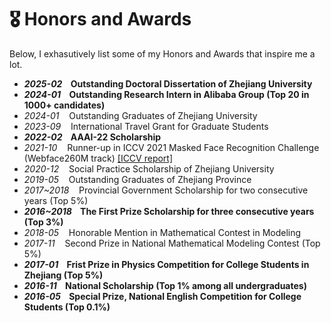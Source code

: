 # 🎖 Honors and Awards
Below, I exhasutively list some of my Honors and Awards that inspire me a lot.

- ***2025-02* &nbsp;&nbsp; Outstanding Doctoral Dissertation of Zhejiang University**
- ***2024-01* &nbsp;&nbsp; Outstanding Research Intern in Alibaba Group (Top 20 in 1000+ candidates)**
- *2024-01* &nbsp;&nbsp; Outstanding Graduates of Zhejiang University
- *2023-09* &nbsp;&nbsp; International Travel Grant for Graduate Students
- ***2022-02* &nbsp;&nbsp; AAAI-22 Scholarship**
- *2021-10* &nbsp;&nbsp; Runner-up in ICCV 2021 Masked Face Recognition Challenge (Webface260M track) [[ICCV report]](https://openaccess.thecvf.com/content/ICCV2021W/MFR/html/Feng_Towards_Mask-Robust_Face_Recognition_ICCVW_2021_paper.html)
- *2020-12* &nbsp;&nbsp; Social Practice Scholarship of Zhejiang University
- *2019-05* &nbsp;&nbsp; Outstanding Graduates of Zhejiang Province
- *2017~2018* &nbsp;&nbsp; Provincial Government Scholarship for two consecutive years (Top 5%)
- ***2016~2018* &nbsp;&nbsp; The First Prize Scholarship for three consecutive years (Top 3%)**
- *2018-05* &nbsp;&nbsp; Honorable Mention in Mathematical Contest in Modeling
- *2017-11* &nbsp;&nbsp; Second Prize in National Mathematical Modeling Contest (Top 5%)
- ***2017-01* &nbsp;&nbsp; Frist Prize in Physics Competition for College Students in Zhejiang (Top 5%)**
- ***2016-11* &nbsp;&nbsp; National Scholarship (Top 1% among all undergraduates)**
- ***2016-05* &nbsp;&nbsp; Special Prize, National English Competition for College Students (Top 0.1%)**

<!-- # 🎖 Honors and Awards
- *2021.10* Tencent Scholarship (Top 1%)
- *2021.10* National Scholarship (Top 1%)
- *2020.12* [Baidu Scholarship](https://baike.baidu.com/item/%E7%99%BE%E5%BA%A6%E5%A5%96%E5%AD%A6%E9%87%91/9929412) (10 students in the world each year)
- *2020.12* [AI Chinese new stars](https://mp.weixin.qq.com/s?__biz=MzA4NzQ5MTA2NA==&mid=2653639431&idx=1&sn=25b6368c1954419b9090840347d9a27d&chksm=8be75b90bc90d286a5af3ef8e610e822d705dc3cf4382b45e3f14489f3e7ec4fd8c95ed0eceb&mpshare=1&scene=2&srcid=0511LMlj9Qv9DeIZAjMjYAU9&sharer_sharetime=1620731348139&sharer_shareid=631c113940cb81f34895aa25ab14422a#rd) (100 worldwide each year)
- *2020.12* [AI Chinese New Star Outstanding Scholar](https://mp.weixin.qq.com/s?__biz=MzA4NzQ5MTA2NA==&mid=2653639431&idx=1&sn=25b6368c1954419b9090840347d9a27d&chksm=8be75b90bc90d286a5af3ef8e610e822d705dc3cf4382b45e3f14489f3e7ec4fd8c95ed0eceb&mpshare=1&scene=2&srcid=0511LMlj9Qv9DeIZAjMjYAU9&sharer_sharetime=1620731348139&sharer_shareid=631c113940cb81f34895aa25ab14422a#rd) (10 candidates worldwide each year)
- *2020.12* ByteDance Scholars Program (10 students in China each year)
- *2020.10* Tianzhou Chen Scholarship (Top 1%)
- *2020.10* National Scholarship (Top 1%)
- *2015.10* National Scholarship (Undergraduate) (Top 1%) -->
